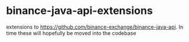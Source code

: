 # binance-java-api-extensions
extensions to https://github.com/binance-exchange/binance-java-api.  In time these will hopefully be moved into the codebase
